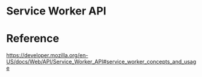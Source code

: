 # Service Worker API



# Reference
https://developer.mozilla.org/en-US/docs/Web/API/Service_Worker_API#service_worker_concepts_and_usage
